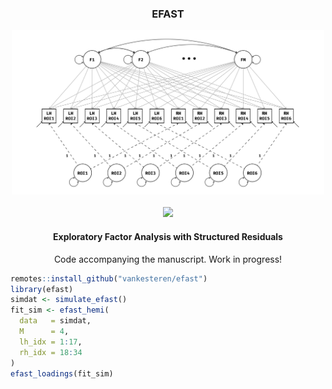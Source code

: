 <h3 align="center"> EFAST </h3>
<p align="center">
<img src="./img/efa_uncorr_met.png" width="500px"></img><br/><br/>
<a href="https://travis-ci.org/vankesteren/efast"><img src="https://travis-ci.org/vankesteren/efast.svg?branch=master"></img></a>
</p>
<h4 align="center">Exploratory Factor Analysis with Structured Residuals</h4>

<p align="center">
Code accompanying the manuscript. Work in progress!
</p>

```r
remotes::install_github("vankesteren/efast")
library(efast)
simdat <- simulate_efast()
fit_sim <- efast_hemi(
  data   = simdat, 
  M      = 4, 
  lh_idx = 1:17, 
  rh_idx = 18:34
)
efast_loadings(fit_sim)
```

